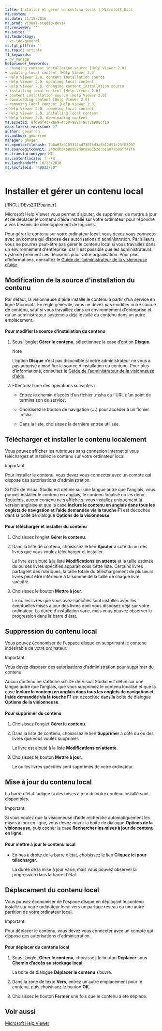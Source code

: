 ```yaml
---
title: Installer et gérer un contenu local | Microsoft Docs
ms.custom: ''
ms.date: 11/15/2016
ms.prod: visual-studio-dev14
ms.reviewer: ''
ms.suite: ''
ms.technology:
- vs-ide-general
ms.tgt_pltfrm: ''
ms.topic: article
f1_keywords:
- hv_manage
helpviewer_keywords:
- changing content installation source [Help Viewer 2.0]
- updating local content [Help Viewer 2.0]
- Help Viewer 2.0, content installation source
- Help Viewer 2.0, updating local content
- Help Viewer 2.0, changing content installation source
- installing local content [Help Viewer 2.0]
- content installation source [Help Viewer 2.0]
- downloading content [Help Viewer 2.0]
- removing local content [Help Viewer 2.0]
- Help Viewer 2.0, removing local content
- Help Viewer 2.0, installing local content
- Help Viewer 2.0, downloading content
ms.assetid: efd9df4c-2e69-4c50-992c-9678a8d8cf19
caps.latest.revision: 27
author: gewarren
ms.author: gewarren
manager: ghogen
ms.openlocfilehash: 7b8a67a9105314ad73076d3a8b12d51c23f83097
ms.sourcegitcommit: 240c8b34e80952d00e90c52dcb1a077b9aff47f6
ms.translationtype: MT
ms.contentlocale: fr-FR
ms.lasthandoff: 10/23/2018
ms.locfileid: "49832730"
---
```

# <a name="install-and-manage-local-content"></a>Installer et gérer un contenu local
[!INCLUDE[vs2017banner](../includes/vs2017banner.md)]

Microsoft Help Viewer vous permet d’ajouter, de supprimer, de mettre à jour et de déplacer le contenu d’aide installé sur votre ordinateur pour répondre à vos besoins de développement de logiciels.  
  
 Pour gérer le contenu sur votre ordinateur local, vous devez vous connecter avec un compte qui dispose des autorisations d'administration. Par ailleurs, vous ne pourrez peut-être pas gérer le contenu local si vous travaillez dans un environnement d'entreprise, car il est possible que les administrateurs système prennent ces décisions pour votre organisation. Pour plus d’informations, consultez le [Guide de l’administrateur de la visionneuse d’aide](../ide/help-viewer-administrator-guide.md).  
  
## <a name="changing-the-content-installation-source"></a>Modification de la source d'installation du contenu  
 Par défaut, la visionneuse d'aide installe le contenu à partir d'un service en ligne Microsoft. En règle générale, vous ne devez pas modifier votre source de contenu, sauf si vous travaillez dans un environnement d'entreprise et qu'un administrateur système a déjà installé du contenu dans un autre emplacement.  
  
#### <a name="to-change-the-content-installation-source"></a>Pour modifier la source d'installation du contenu  
  
1.  Sous l’onglet **Gérer le contenu**, sélectionnez la case d’option **Disque**.  
  
    > [!NOTE]
    >  L’option **Disque** n’est pas disponible si votre administrateur ne vous a pas autorisé à modifier la source d’installation du contenu. Pour plus d’informations, consultez le [Guide de l’administrateur de la visionneuse d’aide](../ide/help-viewer-administrator-guide.md).  
  
2.  Effectuez l’une des opérations suivantes :  
  
    -   Entrez le chemin d’accès d’un fichier .msha ou l’URL d’un point de terminaison de service.  
  
    -   Choisissez le bouton de navigation (**…**) pour accéder à un fichier .msha.  
  
    -   Dans la liste, choisissez la dernière entrée utilisée.  
  
## <a name="download-and-install-content-locally"></a>Télécharger et installer le contenu localement  
 Vous pouvez afficher les rubriques sans connexion Internet si vous téléchargez et installez le contenu sur votre ordinateur local.  
  
> [!IMPORTANT]
>  Pour installer le contenu, vous devez vous connecter avec un compte qui dispose des autorisations d'administration.  
  
 Si l'IDE de Visual Studio est définie sur une langue autre que l'anglais, vous pouvez installer le contenu en anglais, le contenu localisé ou les deux. Toutefois, aucun contenu ne s’affiche si vous installez uniquement la version anglaise et que la case **Inclure le contenu en anglais dans tous les onglets de navigation et l’aide demandée via la touche F1** est décochée dans la boîte de dialogue **Options de la visionneuse**.  
  
#### <a name="to-download-and-install-content"></a>Pour télécharger et installer du contenu  
  
1.  Choisissez l’onglet **Gérer le contenu**.  
  
2.  Dans la liste de contenu, choisissez le lien **Ajouter** à côté du ou des livres que vous voulez télécharger et installer.  
  
     Le livre est ajouté à la liste **Modifications en attente** et la taille estimée du ou des livres spécifiés apparaît sous cette liste. Certains livres partagent des rubriques, la taille totale du téléchargement de plusieurs livres peut être inférieure à la somme de la taille de chaque livre spécifié.  
  
3.  Choisissez le bouton **Mettre à jour**.  
  
     Le ou les livres que vous avez spécifiés sont installés avec les éventuelles mises à jour des livres dont vous disposez déjà sur votre ordinateur. La durée d'installation varie, mais vous pouvez observer la progression dans la barre d'état.  
  
## <a name="removing-local-content"></a>Suppression du contenu local  
 Vous pouvez économiser de l'espace disque en supprimant le contenu indésirable de votre ordinateur.  
  
> [!IMPORTANT]
>  Vous devez disposer des autorisations d'administration pour supprimer du contenu.  
  
 Aucun contenu ne s’affiche si l’IDE de Visual Studio est défini sur une langue autre que l’anglais, que vous supprimez le contenu localisé et que la case **Inclure le contenu en anglais dans tous les onglets de navigation et l’aide demandée via la touche F1** est décochée dans la boîte de dialogue **Options de la visionneuse**.  
  
#### <a name="to-remove-content"></a>Pour supprimer du contenu  
  
1.  Choisissez l’onglet **Gérer le contenu**.  
  
2.  Dans la liste de contenu, choisissez le lien **Supprimer** à côté du ou des livres que vous voulez supprimer.  
  
     Le livre est ajouté à la liste **Modifications en attente**.  
  
3.  Choisissez le bouton **Mettre à jour**.  
  
     Le ou les livres spécifiés sont supprimés de votre ordinateur.  
  
## <a name="updating-local-content"></a>Mise à jour du contenu local  
 La barre d'état indique si des mises à jour de votre contenu installé sont disponibles.  
  
> [!IMPORTANT]
>  Si vous voulez que la visionneuse d’aide recherche automatiquement les mises à jour en ligne, vous devez ouvrir la boîte de dialogue **Options de la visionneuse**, puis cocher la case **Rechercher les mises à jour de contenu en ligne**.  
  
#### <a name="to-update-local-content"></a>Pour mettre à jour le contenu local  
  
- En bas à droite de la barre d’état, choisissez le lien **Cliquez ici pour télécharger**.  
  
  La durée de la mise à jour varie, mais vous pouvez observer la progression dans la barre d'état.  
  
## <a name="moving-local-content"></a>Déplacement du contenu local  
 Vous pouvez économiser de l'espace disque en déplaçant le contenu installé sur votre ordinateur local vers un partage réseau ou une autre partition de votre ordinateur local.  
  
> [!IMPORTANT]
>  Pour déplacer le contenu, vous devez vous connecter avec un compte qui dispose des autorisations d'administration.  
  
#### <a name="to-move-local-content"></a>Pour déplacer du contenu local  
  
1.  Sous l’onglet **Gérer le contenu**, choisissez le bouton **Déplacer** sous **Chemin d’accès au stockage local**.  
  
     La boîte de dialogue **Déplacer le contenu** s’ouvre.  
  
2.  Dans la zone de texte **Vers**, entrez un autre emplacement pour le contenu, puis choisissez le bouton **OK**.  
  
3.  Choisissez le bouton **Fermer** une fois que le contenu a été déplacé.  
  
## <a name="see-also"></a>Voir aussi  
 [Microsoft Help Viewer](../ide/microsoft-help-viewer.md)



